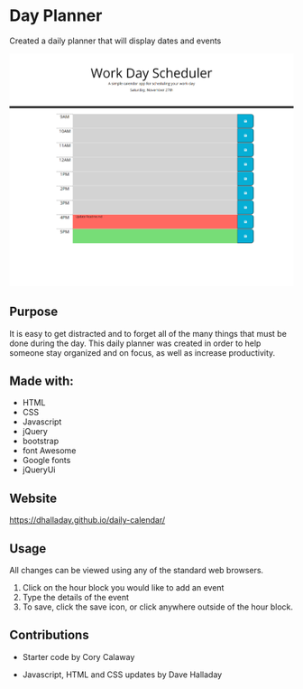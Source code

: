 # Day Planner

Created a daily planner that will display dates and events

![Workday Planner Screenshot](./assets/images/workday_schedule_screenshot.png?raw=true)

## Purpose

It is easy to get distracted and to forget all of the many things that must be done during the day. This daily planner was created in order to help someone stay organized and on focus, as well as increase productivity.

## Made with:

- HTML
- CSS
- Javascript
- jQuery
- bootstrap
- font Awesome
- Google fonts
- jQueryUi

## Website

https://dhalladay.github.io/daily-calendar/

## Usage

All changes can be viewed using any of the standard web browsers.
1. Click on the hour block you would like to add an event
2. Type the details of the event
3. To save, click the save icon, or click anywhere outside of the hour block.

## Contributions

- Starter code by Cory Calaway

- Javascript, HTML and CSS updates by Dave Halladay
